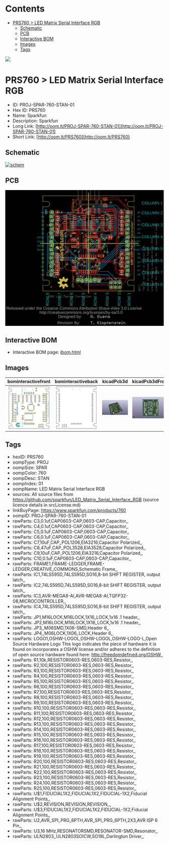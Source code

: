 



Contents
========

* [PRS760 > LED Matrix Serial Interface RGB](#prs760--led-matrix-serial-interface-rgb)
	* [Schematic](#schematic)
	* [PCB](#pcb)
	* [Interactive BOM](#interactive-bom)
	* [Images](#images)
	* [Tags](#tags)
  
![][im]
# PRS760 > LED Matrix Serial Interface RGB

- ID: PROJ-SPAR-760-STAN-01
- Hex ID: PRS760
- Name: Sparkfun
- Description: Sparkfun
- Long Link: [http://oom.lt/PROJ-SPAR-760-STAN-01](http://oom.lt/PROJ-SPAR-760-STAN-01)
- Short Link: [http://oom.lt/PRS760](http://oom.lt/PRS760)

## Schematic
  
[![schem](eagleSchemImage.png)](eagleSchemImage.png)
## PCB
  
[![pcb](eagleImage.png)](eagleImage.png)
## Interactive BOM

- Interactive BOM page: [ibom.html](https://htmlpreview.github.io/?https://github.com/oomlout/oomlout_OOMP_projects/blob/main/PROJ-SPAR-760-STAN-01/kicad/bom/ibom.html)

## Images
  
  

|bominteractivefront|bominteractiveback|kicadPcb3d|kicadPcb3dFront|kicadPcb3dBack|eagleImage|eagleSchemImage|pcbdraw|pcbdrawback|
| :---: | :---: | :---: | :---: | :---: | :---: | :---: | :---: | :---: |
|[![bominteractivefront](bomFront_140.png)](bomFront.png)|[![bominteractiveback](bomBack_140.png)](bomBack.png)|[![kicadPcb3d](kicadPcb3d_140.png)](kicadPcb3d.png)|[![kicadPcb3dFront](kicadPcb3dFront_140.png)](kicadPcb3dFront.png)|[![kicadPcb3dBack](kicadPcb3dBack_140.png)](kicadPcb3dBack.png)|[![eagleImage](eagleImage_140.png)](eagleImage.png)|[![eagleSchemImage](eagleSchemImage_140.png)](eagleSchemImage.png)|[![pcbdraw](pcbdraw_140.png)](pcbdraw.png)|[![pcbdrawback](pcbdrawBack_140.png)](pcbdrawBack.png)|

## Tags

- hexID: PRS760
- oompType: PROJ
- oompSize: SPAR
- oompColor: 760
- oompDesc: STAN
- oompIndex: 01
- oompName: LED Matrix Serial Interface RGB
- sources: All source files from https://github.com/sparkfun/LED_Matrix_Serial_Interface_RGB (source licence details in srcLicense.md)
- linkBuyPage: https://www.sparkfun.com/products/760
- oompID: PROJ-SPAR-760-STAN-01
- rawParts: C3,0.1uf,CAP0603-CAP,0603-CAP,Capacitor,,
- rawParts: C4,0.1uf,CAP0603-CAP,0603-CAP,Capacitor,,
- rawParts: C5,0.1uF,CAP0603-CAP,0603-CAP,Capacitor,,
- rawParts: C6,0.1uF,CAP0603-CAP,0603-CAP,Capacitor,,
- rawParts: C7,10uF,CAP_POL1206,EIA3216,Capacitor Polarized,,
- rawParts: C8,47uF,CAP_POL3528,EIA3528,Capacitor Polarized,,
- rawParts: C9,10uF,CAP_POL1206,EIA3216,Capacitor Polarized,,
- rawParts: C10,0.1uF,CAP0603-CAP,0603-CAP,Capacitor,,
- rawParts: FRAME1,FRAME-LEDGER,FRAME-LEDGER,CREATIVE_COMMONS,Schematic Frame,,
- rawParts: IC1,74LS595D,74LS595D,SO16,8-bit SHIFT REGISTER, output latch,,
- rawParts: IC2,74LS595D,74LS595D,SO16,8-bit SHIFT REGISTER, output latch,,
- rawParts: IC3,AVR-MEGA8-AI,AVR-MEGA8-AI,TQFP32-08,MICROCONTROLLER,,
- rawParts: IC4,74LS595D,74LS595D,SO16,8-bit SHIFT REGISTER, output latch,,
- rawParts: JP1,M16LOCK,M16LOCK,1X16_LOCK,1x16 .1 header,,
- rawParts: JP2,M16LOCK,M16LOCK,1X16_LOCK,1x16 .1 header,,
- rawParts: JP3,,M06SMD,1X06-SMD,Header 6,,
- rawParts: JP4,,M06LOCK,1X06_LOCK,Header 6,,
- rawParts: LOGO1,OSHW-LOGOL,OSHW-LOGOL,OSHW-LOGO-L,Open Source Hardware Logo This logo indicates the piece of hardware it is found on incorporates a OSHW license and/or adheres to the definition of open source hardware found here: http://freedomdefined.org/OSHW,,
- rawParts: R1,10k,RESISTOR0603-RES,0603-RES,Resistor,,
- rawParts: R2,100,RESISTOR0603-RES,0603-RES,Resistor,,
- rawParts: R3,100,RESISTOR0603-RES,0603-RES,Resistor,,
- rawParts: R4,100,RESISTOR0603-RES,0603-RES,Resistor,,
- rawParts: R5,100,RESISTOR0603-RES,0603-RES,Resistor,,
- rawParts: R6,100,RESISTOR0603-RES,0603-RES,Resistor,,
- rawParts: R7,100,RESISTOR0603-RES,0603-RES,Resistor,,
- rawParts: R8,100,RESISTOR0603-RES,0603-RES,Resistor,,
- rawParts: R9,100,RESISTOR0603-RES,0603-RES,Resistor,,
- rawParts: R10,100,RESISTOR0603-RES,0603-RES,Resistor,,
- rawParts: R11,100,RESISTOR0603-RES,0603-RES,Resistor,,
- rawParts: R12,100,RESISTOR0603-RES,0603-RES,Resistor,,
- rawParts: R13,100,RESISTOR0603-RES,0603-RES,Resistor,,
- rawParts: R14,100,RESISTOR0603-RES,0603-RES,Resistor,,
- rawParts: R15,100,RESISTOR0603-RES,0603-RES,Resistor,,
- rawParts: R16,100,RESISTOR0603-RES,0603-RES,Resistor,,
- rawParts: R17,100,RESISTOR0603-RES,0603-RES,Resistor,,
- rawParts: R18,100,RESISTOR0603-RES,0603-RES,Resistor,,
- rawParts: R19,100,RESISTOR0603-RES,0603-RES,Resistor,,
- rawParts: R20,100,RESISTOR0603-RES,0603-RES,Resistor,,
- rawParts: R21,100,RESISTOR0603-RES,0603-RES,Resistor,,
- rawParts: R22,100,RESISTOR0603-RES,0603-RES,Resistor,,
- rawParts: R23,100,RESISTOR0603-RES,0603-RES,Resistor,,
- rawParts: R24,100,RESISTOR0603-RES,0603-RES,Resistor,,
- rawParts: R25,100,RESISTOR0603-RES,0603-RES,Resistor,,
- rawParts: U$1,FIDUCIAL1X2,FIDUCIAL1X2,FIDUCIAL-1X2,Fiducial Alignment Points,,
- rawParts: U$2,REVISION,REVISION,REVISION,,,
- rawParts: U$3,FIDUCIAL1X2,FIDUCIAL1X2,FIDUCIAL-1X2,Fiducial Alignment Points,,
- rawParts: U2,AVR_SPI_PRG_6PTH,AVR_SPI_PRG_6PTH,2X3,AVR ISP 6 Pin,,
- rawParts: U3,16 MHz,RESONATORSMD,RESONATOR-SMD,Resonator,,
- rawParts: ULN2803,,ULN2803SOICW,SO18L,Darlington Driver,,



[im]: kicadPcb3d_450.png
